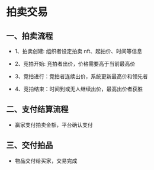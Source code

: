 # 拍卖交易

## 一、拍卖流程

- 1、拍卖创建: 组织者设定拍卖 nft、起拍价、时间等信息

- 2、竞拍开始: 竞拍者出价，价格需要高于当前最高价

- 3、竞拍进行：竞拍者连续出价，系统更新最高价和领先者

- 4、竞拍结束：时间到或无人继续出价，最高出价者获胜

## 二、支付结算流程

- 赢家支付拍卖金额，平台确认支付

## 三、交付拍品

- 物品交付给买家，交易完成
